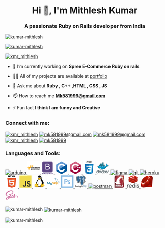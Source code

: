<h1 align="center">Hi 👋, I'm Mithlesh Kumar</h1>
<h3 align="center">A passionate Ruby on Rails developer from India</h3>

<p align="left"> <img src="https://komarev.com/ghpvc/?username=kumar-mithlesh&label=Profile%20views&color=0e75b6&style=flat" alt="kumar-mithlesh" /> </p>

<p align="left"> <a href="https://github.com/ryo-ma/github-profile-trophy"><img src="https://github-profile-trophy.vercel.app/?username=kumar-mithlesh" alt="kumar-mithlesh" /></a> </p>

<p align="left"> <a href="https://twitter.com/kmr_mithlesh" target="blank"><img src="https://img.shields.io/twitter/follow/kmr_mithlesh?logo=twitter&style=for-the-badge" alt="kmr_mithlesh" /></a> </p>

- 🔭 I’m currently working on **Spree E-Commerce Ruby on rails**

- 👨‍💻 All of my projects are available at [portfolio](https://kumar-mithlesh.github.io/)

- 💬 Ask me about **Ruby , C++ ,HTML , CSS , JS**

- 📫 How to reach me **Mk581999@gmail.com**

- ⚡ Fun fact **I think I am funny and Creative**

<h3 align="left">Connect with me:</h3>
<p align="left">
<a href="https://twitter.com/kmr_mithlesh" target="blank"><img align="center" src="https://img.icons8.com/cute-clipart/64/000000/twitter.png" alt="kmr_mithlesh" height="30" width="40" /></a>
<a href="https://linkedin.com/in/mk581999@gmail.com" target="blank"><img align="center" src="https://img.icons8.com/doodle/48/000000/linkedin--v2.png" alt="mk581999@gmail.com" height="30" width="40" /></a>
<a href="https://fb.com/mk581999@gmail.com" target="blank"><img align="center"   src="https://img.icons8.com/doodle/48/000000/facebook-new.png" alt="mk581999@gmail.com" height="30" width="40" /></a>
<a href="https://instagram.com/kmr_mithlesh" target="blank"><img align="center"  src="https://img.icons8.com/cute-clipart/64/000000/instagram-new.png" alt="kmr_mithlesh" height="30" width="40" /></a>
<a href="https://www.hackerrank.com/mk581999" target="blank"><img align="center" src="https://img.icons8.com/windows/32/000000/hackerrank.png" alt="mk581999" height="30" width="40" /></a>
</p>

<h3 align="left">Languages and Tools:</h3>
<p align="left"> <a href="https://www.arduino.cc/" target="_blank"> <img src="https://cdn.worldvectorlogo.com/logos/arduino-1.svg" alt="arduino" width="40" height="40"/> </a> <a href="https://aws.amazon.com" target="_blank"> <img src="https://raw.githubusercontent.com/devicons/devicon/master/icons/amazonwebservices/amazonwebservices-original-wordmark.svg" alt="aws" width="40" height="40"/> </a> <a href="https://getbootstrap.com" target="_blank"> <img src="https://raw.githubusercontent.com/devicons/devicon/master/icons/bootstrap/bootstrap-plain-wordmark.svg" alt="bootstrap" width="40" height="40"/> </a> <a href="https://www.cprogramming.com/" target="_blank"> <img src="https://raw.githubusercontent.com/devicons/devicon/master/icons/c/c-original.svg" alt="c" width="40" height="40"/> </a> <a href="https://www.w3schools.com/cpp/" target="_blank"> <img src="https://raw.githubusercontent.com/devicons/devicon/master/icons/cplusplus/cplusplus-original.svg" alt="cplusplus" width="40" height="40"/> </a> <a href="https://www.w3schools.com/css/" target="_blank"> <img src="https://raw.githubusercontent.com/devicons/devicon/master/icons/css3/css3-original-wordmark.svg" alt="css3" width="40" height="40"/> </a> <a href="https://www.docker.com/" target="_blank"> <img src="https://raw.githubusercontent.com/devicons/devicon/master/icons/docker/docker-original-wordmark.svg" alt="docker" width="40" height="40"/> </a> <a href="https://www.figma.com/" target="_blank"> <img src="https://www.vectorlogo.zone/logos/figma/figma-icon.svg" alt="figma" width="40" height="40"/> </a> <a href="https://git-scm.com/" target="_blank"> <img src="https://www.vectorlogo.zone/logos/git-scm/git-scm-icon.svg" alt="git" width="40" height="40"/> </a> <a href="https://heroku.com" target="_blank"> <img src="https://www.vectorlogo.zone/logos/heroku/heroku-icon.svg" alt="heroku" width="40" height="40"/> </a> <a href="https://www.w3.org/html/" target="_blank"> <img src="https://raw.githubusercontent.com/devicons/devicon/master/icons/html5/html5-original-wordmark.svg" alt="html5" width="40" height="40"/> </a> <a href="https://developer.mozilla.org/en-US/docs/Web/JavaScript" target="_blank"> <img src="https://raw.githubusercontent.com/devicons/devicon/master/icons/javascript/javascript-original.svg" alt="javascript" width="40" height="40"/> </a> <a href="https://www.linux.org/" target="_blank"> <img src="https://raw.githubusercontent.com/devicons/devicon/master/icons/linux/linux-original.svg" alt="linux" width="40" height="40"/> </a> <a href="https://www.mysql.com/" target="_blank"> <img src="https://raw.githubusercontent.com/devicons/devicon/master/icons/mysql/mysql-original-wordmark.svg" alt="mysql" width="40" height="40"/> </a> <a href="https://www.photoshop.com/en" target="_blank"> <img src="https://raw.githubusercontent.com/devicons/devicon/master/icons/photoshop/photoshop-line.svg" alt="photoshop" width="40" height="40"/> </a> <a href="https://www.postgresql.org" target="_blank"> <img src="https://raw.githubusercontent.com/devicons/devicon/master/icons/postgresql/postgresql-original-wordmark.svg" alt="postgresql" width="40" height="40"/> </a> <a href="https://postman.com" target="_blank"> <img src="https://www.vectorlogo.zone/logos/getpostman/getpostman-icon.svg" alt="postman" width="40" height="40"/> </a> <a href="https://rubyonrails.org" target="_blank"> <img src="https://raw.githubusercontent.com/devicons/devicon/master/icons/rails/rails-original-wordmark.svg" alt="rails" width="40" height="40"/> </a> <a href="https://redis.io" target="_blank"> <img src="https://raw.githubusercontent.com/devicons/devicon/master/icons/redis/redis-original-wordmark.svg" alt="redis" width="40" height="40"/> </a> <a href="https://www.ruby-lang.org/en/" target="_blank"> <img src="https://raw.githubusercontent.com/devicons/devicon/master/icons/ruby/ruby-original.svg" alt="ruby" width="40" height="40"/> </a> <a href="https://sass-lang.com" target="_blank"> <img src="https://raw.githubusercontent.com/devicons/devicon/master/icons/sass/sass-original.svg" alt="sass" width="40" height="40"/> </a> </p>

<p><img align="left" src="https://github-readme-stats.vercel.app/api/top-langs?username=kumar-mithlesh&show_icons=true&locale=en&layout=compact" alt="kumar-mithlesh" /></p>

<p>&nbsp;<img align="center" src="https://github-readme-stats.vercel.app/api?username=kumar-mithlesh&show_icons=true&locale=en" alt="kumar-mithlesh" /></p>

<p><img align="center" src="https://github-readme-streak-stats.herokuapp.com/?user=kumar-mithlesh&" alt="kumar-mithlesh" /></p>
